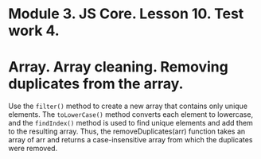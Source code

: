 # Module 3. JS Core. Lesson 10. Test work 4.

# Array. Array cleaning. Removing duplicates from the array.

Use the `filter()` method to create a new array that contains only unique elements. The `toLowerCase()` method converts each element to lowercase, and the `findIndex()` method is used to find unique elements and add them to the resulting array. Thus, the removeDuplicates(arr) function takes an array of arr and returns a case-insensitive array from which the duplicates were removed.
